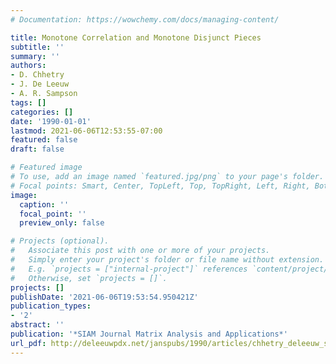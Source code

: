 ```yaml
---
# Documentation: https://wowchemy.com/docs/managing-content/

title: Monotone Correlation and Monotone Disjunct Pieces
subtitle: ''
summary: ''
authors:
- D. Chhetry
- J. De Leeuw
- A. R. Sampson
tags: []
categories: []
date: '1990-01-01'
lastmod: 2021-06-06T12:53:55-07:00
featured: false
draft: false

# Featured image
# To use, add an image named `featured.jpg/png` to your page's folder.
# Focal points: Smart, Center, TopLeft, Top, TopRight, Left, Right, BottomLeft, Bottom, BottomRight.
image:
  caption: ''
  focal_point: ''
  preview_only: false

# Projects (optional).
#   Associate this post with one or more of your projects.
#   Simply enter your project's folder or file name without extension.
#   E.g. `projects = ["internal-project"]` references `content/project/deep-learning/index.md`.
#   Otherwise, set `projects = []`.
projects: []
publishDate: '2021-06-06T19:53:54.950421Z'
publication_types:
- '2'
abstract: ''
publication: '*SIAM Journal Matrix Analysis and Applications*'
url_pdf: http://deleeuwpdx.net/janspubs/1990/articles/chhetry_deleeuw_sampson_A_90.pdf
---
```

